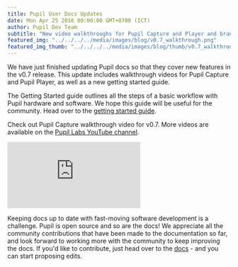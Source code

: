 ```yaml
---
title: Pupil User Docs Updates
date: Mon Apr 25 2016 00:00:00 GMT+0700 (ICT)
author: Pupil Dev Team
subtitle: "New video walkthroughs for Pupil Capture and Player and brand new getting started guide..."
featured_img: "../../../../media/images/blog/v0.7_walkthrough.png"
featured_img_thumb: "../../../../media/images/blog/thumb/v0.7_walkthrough.png"
---
```


We have just finished updating Pupil docs so that they cover new features in the v0.7 release. This update includes walkthrough videos for Pupil Capture and Pupil Player, as well as a new getting started guide. 

The Getting Started guide outlines all the steps of a basic workflow with Pupil hardware and software. We hope this guide will be useful for the community. Head over to the [getting started guide](/getting-started).

Check out Pupil Capture walkthrough video for v0.7. More videos are available on the [Pupil Labs YouTube channel](https://www.youtube.com/channel/UCO1Dx8T9sym3Dl2grS4fsFA).

<div class="Feature-video-container-16by9">
	<iframe class="Feature-video" src="https://www.youtube.com/embed/Fxll-vPFa90?rel=0" frameborder="0" allowfullscreen></iframe>
</div>


Keeping docs up to date with fast-moving software development is a challenge. Pupil is open source and so are the docs! We appreciate all the community contributions that have been made to the documentation so far, and look forward to working more with the community to keep improving the docs. If you'd like to contribute, just head over to the [docs](/docs) - and you can start proposing edits. 